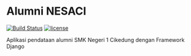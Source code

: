 # Alumni NESACI
[![Build Status](https://travis-ci.org/imamdigmi/alumni.svg?branch=master)](https://travis-ci.org/imamdigmi/alumni)
[![license](https://img.shields.io/github/license/mashape/apistatus.svg)](https://github.com/imamdigmi/alumni/blob/master/LICENSE)

Aplikasi pendataan alumni SMK Negeri 1 Cikedung dengan Framework Django